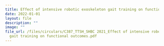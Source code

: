 ```yaml
---
title: Effect of intensive robotic exoskeleton gait training on functional outcomes
date: 2022-01-01
layout: file
description: ""
image: ""
file_url: /files/circulars/C387_TTSH_SHBC 2021_Effect of intensive robotic exoskeleton
  gait training on functional outcomes.pdf
---
```

